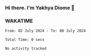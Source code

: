 ### Hi there. I'm Yakhya Diome 👋

### WAKATIME
<!--START_SECTION:waka-->

```txt
From: 02 July 2024 - To: 08 July 2024

Total Time: 0 secs

No activity tracked
```

<!--END_SECTION:waka-->
